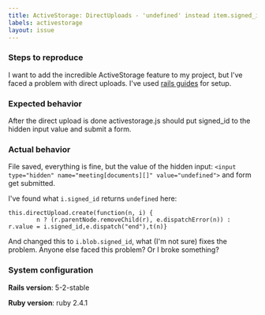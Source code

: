 ```yaml
---
title: ActiveStorage: DirectUploads - 'undefined' instead item.signed_id in params
labels: activestorage
layout: issue
---
```


### Steps to reproduce

I want to add the incredible ActiveStorage feature to my project, but I've faced a problem with direct uploads.
I've used [rails guides](http://edgeguides.rubyonrails.org/active_storage_overview.html) for setup.

### Expected behavior
After the direct upload is done activestorage.js should put signed_id to the hidden input value and submit a form.
### Actual behavior

File saved, everything is fine, but the value of the hidden input:
```<input type="hidden" name="meeting[documents][]" value="undefined">```
and form get submitted.

I've found what ```i.signed_id``` returns `undefined` here:
```
this.directUpload.create(function(n, i) {
        n ? (r.parentNode.removeChild(r), e.dispatchError(n)) : r.value = i.signed_id,e.dispatch("end"),t(n)}
```
And changed this to ```i.blob.signed_id```, what (I'm not sure) fixes the problem.
Anyone else faced this problem? Or I broke something?

### System configuration
**Rails version**: 5-2-stable

**Ruby version**: ruby 2.4.1

